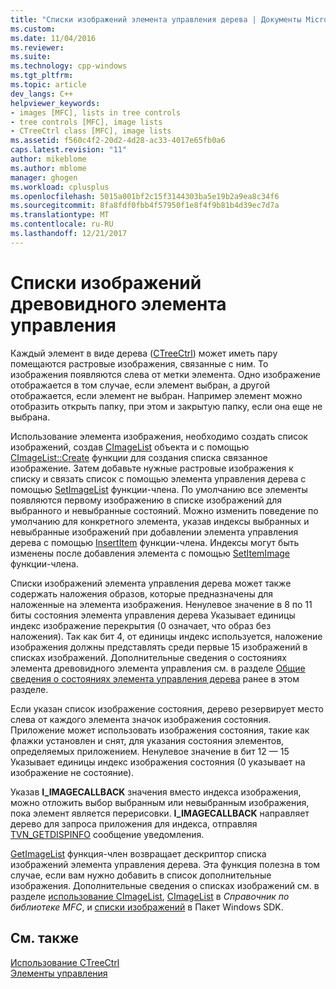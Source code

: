 ```yaml
---
title: "Списки изображений элемента управления дерева | Документы Microsoft"
ms.custom: 
ms.date: 11/04/2016
ms.reviewer: 
ms.suite: 
ms.technology: cpp-windows
ms.tgt_pltfrm: 
ms.topic: article
dev_langs: C++
helpviewer_keywords:
- images [MFC], lists in tree controls
- tree controls [MFC], image lists
- CTreeCtrl class [MFC], image lists
ms.assetid: f560c4f2-20d2-4d28-ac33-4017e65fb0a6
caps.latest.revision: "11"
author: mikeblome
ms.author: mblome
manager: ghogen
ms.workload: cplusplus
ms.openlocfilehash: 5015a001bf2c15f3144303ba5e19b2a9ea8c34f6
ms.sourcegitcommit: 8fa8fdf0fbb4f57950f1e8f4f9b81b4d39ec7d7a
ms.translationtype: MT
ms.contentlocale: ru-RU
ms.lasthandoff: 12/21/2017
---
```

# <a name="tree-control-image-lists"></a>Списки изображений древовидного элемента управления
Каждый элемент в виде дерева ([CTreeCtrl](../mfc/reference/ctreectrl-class.md)) может иметь пару помещаются растровые изображения, связанные с ним. То изображения появляются слева от метки элемента. Одно изображение отображается в том случае, если элемент выбран, а другой отображается, если элемент не выбран. Например элемент можно отобразить открыть папку, при этом и закрытую папку, если она еще не выбрана.  
  
 Использование элемента изображения, необходимо создать список изображений, создав [CImageList](../mfc/reference/cimagelist-class.md) объекта и с помощью [CImageList::Create](../mfc/reference/cimagelist-class.md#create) функции для создания списка связанное изображение. Затем добавьте нужные растровые изображения к списку и связать список с помощью элемента управления дерева с помощью [SetImageList](../mfc/reference/ctreectrl-class.md#setimagelist) функции-члена. По умолчанию все элементы появляются первому изображению в списке изображений для выбранного и невыбранные состояний. Можно изменить поведение по умолчанию для конкретного элемента, указав индексы выбранных и невыбранные изображений при добавлении элемента управления дерева с помощью [InsertItem](../mfc/reference/ctreectrl-class.md#insertitem) функции-члена. Индексы могут быть изменены после добавления элемента с помощью [SetItemImage](../mfc/reference/ctreectrl-class.md#setitemimage) функции-члена.  
  
 Списки изображений элемента управления дерева может также содержать наложения образов, которые предназначены для наложенные на элемента изображения. Ненулевое значение в 8 по 11 биты состояния элемента управления дерева Указывает единицы индекс изображение перекрытия (0 означает, что образ без наложения). Так как бит 4, от единицы индекс используется, наложение изображения должны представлять среди первые 15 изображений в списках изображений. Дополнительные сведения о состояниях элемента древовидного элемента управления см. в разделе [Общие сведения о состояниях элемента управления дерева](../mfc/tree-control-item-states-overview.md) ранее в этом разделе.  
  
 Если указан список изображение состояния, дерево резервирует место слева от каждого элемента значок изображения состояния. Приложение может использовать изображения состояния, такие как флажки установлен и снят, для указания состояния элементов, определяемых приложением. Ненулевое значение в бит 12 — 15 Указывает единицы индекс изображения состояния (0 указывает на изображение не состояние).  
  
 Указав **I_IMAGECALLBACK** значения вместо индекса изображения, можно отложить выбор выбранным или невыбранным изображения, пока элемент является перерисовки. **I_IMAGECALLBACK** направляет дерево для запроса приложения для индекса, отправляя [TVN_GETDISPINFO](http://msdn.microsoft.com/library/windows/desktop/bb773518) сообщение уведомления.  
  
 [GetImageList](../mfc/reference/ctreectrl-class.md#getimagelist) функция-член возвращает дескриптор списка изображений элемента управления дерева. Эта функция полезна в том случае, если вам нужно добавить в список дополнительные изображения. Дополнительные сведения о списках изображений см. в разделе [использование CImageList](../mfc/using-cimagelist.md), [CImageList](../mfc/reference/cimagelist-class.md) в *Справочник по библиотеке MFC*, и [списки изображений](http://msdn.microsoft.com/library/windows/desktop/bb761389) в Пакет Windows SDK.  
  
## <a name="see-also"></a>См. также  
 [Использование CTreeCtrl](../mfc/using-ctreectrl.md)   
 [Элементы управления](../mfc/controls-mfc.md)

